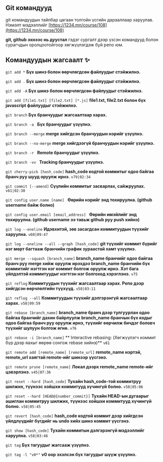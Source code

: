 ## Git командууд

git командуудын тайлбар цагаан толгойн үсгийн дарааллаар харуулав. Нэмэлт мэдээллийг [https://1234.mn/course/108](https://1234.mn/course/108)

**git, github эхнээс нь дуустал** гэдэг сургалт дээр үзсэн командууд болон сурагчдын оролцоотойгоор хөгжүүлэгдэж буй репо юм.

## Командуудын жагсаалт :sparkles:

`git add *` **Бүх шинэ болон өөрчлөгдсөн файлуудыг стэйжилнэ.**

`git add .` **Бүх шинэ болон өөрчлөгдсөн файлуудыг стэйжилнэ.**

`git add -А` **Бүх шинэ болон өөрчлөгдсөн файлуудыг стэйжилнэ.**

`git add [file1.txt] [file2.txt] [*.js]` **file1.txt, file2.txt болон бүх javascript файлуудыг стэйжилнэ.**

`git branch` **Бүх бранчуудыг жагсаалтаар харах.**

`git branch -a ` **Бүх бранчуудыг үзүүлнэ.**

`git branch --merge` **merge хийгдсэн бранчуудын нэрийг үзүүлнэ.**

`git branch --no-merge` **merge хийгдээгүй бранчуудын нэрийг үзүүлнэ.**

`git branch -r ` **Remote бранчуудыг үзүүлнэ.**

`git branch -vv ` **Tracking бранчуудыг үзүүлнэ.**

`git cherry-pick [hash_code]` **hash_code кодтой коммитыг одоо байгаа бранч руу шууд оруулж ирнэ.** `v79|02:34`

`git commit [--amend]` **Сүүлийн коммитыг засварлах, сайжруулах.** `v61|02:30`

`git config user.name [name] ` **Өөрийн нэрийг энд тохируулна. (github username байж болно)**

`git config user.email [email_address] ` **Өөрийн имэйлийг энд тохируулна. (github username ээ тавьж github руу push хийнэ)**

`git log --oneline` **Идэвхитэй, зөв засагдсан коммитуудын түүхийг харуулна.** `v60|09:47`

`git log --oneline --all --graph [hash_code]` **git түүхийг коммит бүрийг нэг мөрт багтааж бранчийн график зураастай хамт үзүүлнэ.**

`git merge --squash [branch_name]` **branch_name бранчийг одоо байгаа бранч руу merge хийж оруулж ирэхдээ branch_name бранчийн бүх коммитийг нэгтгэн нэг коммит болгож оруулж ирнэ. Хэт бага үйлдэлтэй коммитуудыг нэгтгэн нэг болгоход хэрэглэнэ.** `v75`

`git reflog` **Коммитуудын түүхийг жагсаалтаар харах. Репо дээр хийгдсэн өөрчлөлтийн түүхүүд.** `v58|03:11`

`git reflog --all` **Коммитуудын түүхийг дэлгэрэнгүй жагсаалтаар харах.** `v58|09:59`

`git rebase [branch_name]` **branch_name бранч дээр тулгуурлан одоо байгаа бранчийг дахин байрлуулж branch_name бранчын бүх кодыг одоо байгаа бранч руу оруулж ирнэ, түүхийг өөрчилж бичдэг боловч түүхийг шулуун болгож өгнө.** `v76`

`git rebase -i [branch_name]` ** Interactive rebasing: (Хөгжүүлэгч коммит бүр дээр яахыг өөрөө сонгож rebase хийнэ)** `v81`

`git remote add [remote_name] [remote_url]` **remote_name нэртэй, remote_url хаягтай remote-ийг шинээр үүсгэнэ.**

`git remote prune [remote_name]` **Локал дээрх remote_name remote-ийг цэвэрлэнэ.** `v45|07:36`

`git reset --hard [hash_code]` **Тухайн hash_code-той коммитруу шилжих, түүнээс хойшхи коммитууд хүчингүй болно.** `v58|05:06`

`git reset --hard [HEAD@{number_commit}]` **Тухайн HEAD-ын дугаарыг ашиглан коммитруу шилжих, түүнээс хойшхи коммитууд хүчингүй болно.** `v58|05:45`

`git revert [hash_code]` **hash_code кодтой коммит дээр хийгдсэн үйлдлүүдийг бүгдийг нь undo хийх шинэ коммит үүсгэнэ.**

`git show [hash_code]` **Тухайн коммитын дэлгэрэнгүй мэдээллийг харуулна.** `v58|03:46`

`git tag` **Бүх тагуудыг жагсааж үзүүлнэ.**

`git tag -l "v0*"` **v0 оор эхэлсэн бүх тагуудыг шүүж үзүүлнэ.**